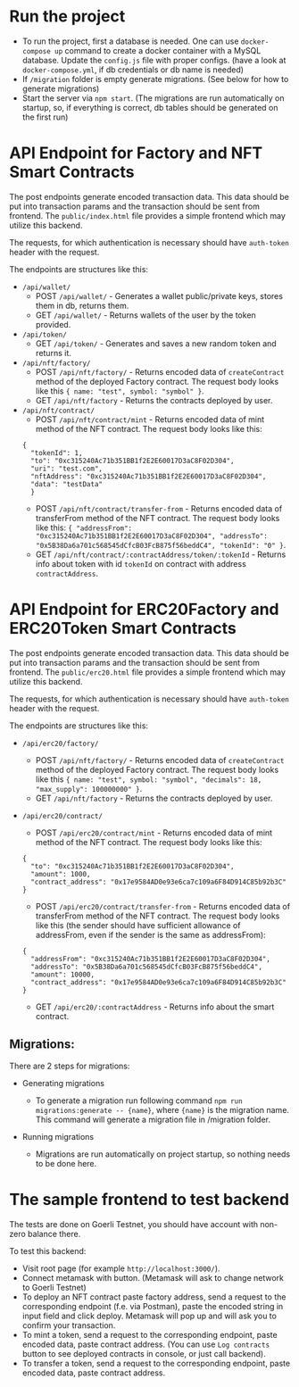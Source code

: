 # Run the project

 - To run the project, first a database is needed. One can use `docker-compose up` command to create a docker container with a MySQL database.
   Update the `config.js` file with proper configs. (have a look at `docker-compose.yml`, if db credentials or db name is needed)
 - If `/migration` folder is empty generate migrations. (See below for how to generate migrations)
 - Start the server via `npm start`. (The migrations are run automatically on startup, so, if everything is correct, db tables should be generated on the first run)

# API Endpoint for Factory and NFT Smart Contracts

The post endpoints generate encoded transaction data. This data should be put into
transaction params and the transaction should be sent from frontend. The `public/index.html`
file provides a simple frontend which may utilize this backend. 

The requests, for which authentication is necessary should have `auth-token` header with the request.

The endpoints are structures like this:
- `/api/wallet/`
  - POST `/api/wallet/` - Generates a wallet public/private keys, stores them in db, returns them.
  - GET `/api/wallet/` - Returns wallets of the user by the token provided.
- `/api/token/`
  - GET `/api/token/` - Generates and saves a new random token and returns it.
- `/api/nft/factory/`
  - POST `/api/nft/factory/` - Returns encoded data of `createContract` method of the deployed Factory contract. The request body looks like this 
    `{ name: "test", symbol: "symbol" }`.
  - GET `/api/nft/factory` - Returns the contracts deployed by user.
- `/api/nft/contract/`
  - POST `/api/nft/contract/mint` - Returns encoded data of mint method of the NFT contract. The request body looks like this: 
  ```
  {
    "tokenId": 1,
    "to": "0xc315240Ac71b351BB1f2E2E60017D3aC8F02D304",
    "uri": "test.com",
    "nftAddress": "0xc315240Ac71b351BB1f2E2E60017D3aC8F02D304",
    "data": "testData"
    }
  ```
  - POST `/api/nft/contract/transfer-from` - Returns encoded data of transferFrom method of the NFT contract. The request body looks like this: `{ "addressFrom": "0xc315240Ac71b351BB1f2E2E60017D3aC8F02D304", "addressTo": "0x5B38Da6a701c568545dCfcB03FcB875f56beddC4", "tokenId": "0" }`.
  - GET `/api/nft/contract/:contractAddress/token/:tokenId` - Returns info about token with id `tokenId` on contract with address `contractAddress`.


# API Endpoint for ERC20Factory and ERC20Token Smart Contracts

The post endpoints generate encoded transaction data. This data should be put into
transaction params and the transaction should be sent from frontend. The `public/erc20.html`
file provides a simple frontend which may utilize this backend.

The requests, for which authentication is necessary should have `auth-token` header with the request.

The endpoints are structures like this:
- `/api/erc20/factory/`
    - POST `/api/nft/factory/` - Returns encoded data of `createContract` method of the deployed Factory contract. The request body looks like this
      `{ name: "test", symbol: "symbol", "decimals": 18, "max_supply": 100000000" }`.
    - GET `/api/nft/factory` - Returns the contracts deployed by user.
- `/api/erc20/contract/`
    - POST `/api/erc20/contract/mint` - Returns encoded data of mint method of the NFT contract. The request body looks like this:
  ```
  {
    "to": "0xc315240Ac71b351BB1f2E2E60017D3aC8F02D304",
    "amount": 1000,
    "contract_address": "0x17e9584AD0e93e6ca7c109a6F84D914C85b92b3C"
  }
  ```
    - POST `/api/erc20/contract/transfer-from` - Returns encoded data of transferFrom method of the NFT contract. The request body looks like this (the sender should have sufficient allowance of addressFrom, even if the sender is the same as addressFrom):
    ```
    { 
      "addressFrom": "0xc315240Ac71b351BB1f2E2E60017D3aC8F02D304", 
      "addressTo": "0x5B38Da6a701c568545dCfcB03FcB875f56beddC4", 
      "amount": 10000,
      "contract_address": "0x17e9584AD0e93e6ca7c109a6F84D914C85b92b3C"
    }
    ``` 
    
    - GET `/api/erc20/:contractAddress` - Returns info about the smart contract.


## Migrations:
  There are 2 steps for migrations:
  - Generating migrations
    - To generate a migration run following command `npm run migrations:generate -- {name}`, where `{name}` is the migration name.
        This command will generate a migration file in /migration folder.

  - Running migrations
    - Migrations are run automatically on project startup, so nothing needs to be done here.

  
# The sample frontend to test backend

The tests are done on Goerli Testnet, you should have account with non-zero balance there.

To test this backend:
- Visit root page (for example `http://localhost:3000/`). 
- Connect metamask with button. (Metamask will ask to change network to Goerli Testnet)
- To deploy an NFT contract paste factory address, send a request to the corresponding endpoint (f.e. via Postman), paste the encoded string in input field and click deploy. Metamask will pop up and will ask you to confirm your transaction.
- To mint a token, send a request to the corresponding endpoint, paste encoded data, paste contract address. (You can use `Log contracts` button to see deployed contracts in console, or just call backend).
- To transfer a token, send a request to the corresponding endpoint, paste encoded data, paste contract address.